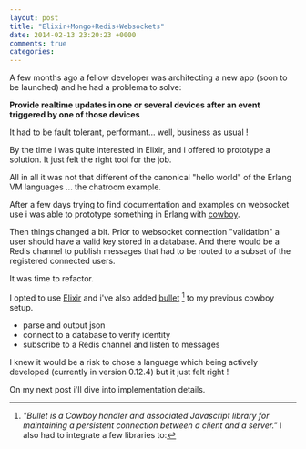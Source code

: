 ```yaml
---
layout: post
title: "Elixir+Mongo+Redis+Websockets"
date: 2014-02-13 23:20:23 +0000
comments: true
categories:
---
```


A few months ago a fellow developer was architecting a new app (soon to be launched) and he had a problema to solve:

  __Provide realtime updates in one or several devices after an event triggered by one of those devices__

It had to be fault tolerant, performant... well, business as usual !

By the time i was quite interested in Elixir, and i offered to prototype a solution. It just felt the right tool for the job.

All in all it was not that different of the canonical "hello world" of the Erlang VM languages ... the chatroom example.

After a few days trying to find documentation and examples on websocket use i was able to prototype something in Erlang with [cowboy](https://github.com/extend/cowboy).

Then things changed a bit. Prior to websocket connection "validation" a user should have a valid key stored in a database.
And there would be a Redis channel to publish messages that had to be routed to a subset of the registered connected users.

It was time to refactor.

I opted to use [Elixir](http://elixir-lang.org) and i've also added [bullet](https://github.com/extend/bullet) [^1] to my previous cowboy setup.
[^1]:_"Bullet is a Cowboy handler and associated Javascript library for maintaining a persistent connection between a client and a server."_
I also had to integrate a few libraries to:

  * parse and output json
  * connect to a database to verify identity
  * subscribe to a Redis channel and listen to messages

I knew it would be a risk to chose a language which being actively developed (currently in version 0.12.4) but it just felt right !

On my next post i'll dive into implementation details.
